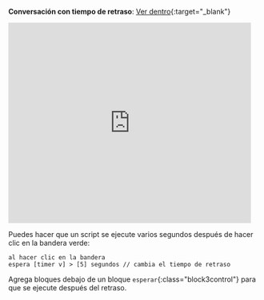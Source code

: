 **Conversación con tiempo de retraso**: [Ver dentro](https://scratch.mit.edu/projects/499336065/editor){:target="_blank"}

<div class="scratch-preview">
  <iframe allowtransparency="true" width="485" height="402" src="https://scratch.mit.edu/projects/embed/499336065/?autostart=false" frameborder="0"></iframe>
</div>

Puedes hacer que un script se ejecute varios segundos después de hacer clic en la bandera verde:

```blocks3
al hacer clic en la bandera
espera [timer v] > [5] segundos // cambia el tiempo de retraso
```

Agrega bloques debajo de un bloque `esperar`{:class="block3control"} para que se ejecute después del retraso. 
